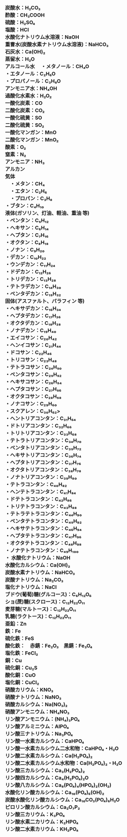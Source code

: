 <html lang="ja">
  <head>
    <meta charset="UTF-8">
    <meta name="viewport" content="width=device-width, initial-scale=1.0">
    <title>化学式</title>
    <style>
      h2 {
        color: black
      }
      body {
        background: white
        font-family:'ＭＳ Ｐゴシック','メイリオ','ヒラギノ角ゴ Pro W3',sans-serif;
      }
    </style>
  </head>
<body>
  <h3>
  炭酸水：H₂CO₃<br>
  酢酸：CH₃COOH<br>
  硫酸：H₂SO₄<br>
  塩酸：HCl<br>
  水酸化ナトリウム水溶液：NaOH<br>
  重曹水(炭酸水素ナトリウム水溶液)：NaHCO₃<br>
  石灰水：Ca(OH)₂<br>
  蒸留水：H₂O<br>
  アルコール水
  　・メタノール：CH₄O<br>
    ・エタノール：C₂H₆O<br>
    ・プロパノール：C₃H₈O<br>
  アンモニア水：NH₄OH<br>
  過酸化水素水：H₂O₂<br>
  一酸化炭素：CO<br>
  二酸化炭素：CO₂<br>
  一酸化硫黄：SO<br>
  二酸化硫黄：SO₂<br>
  一酸化マンガン：MnO<br>
  二酸化マンガン：MnO₂<br>
  酸素：O₂<br>
  窒素：N₂<br>
  アンモニア：NH₃<br>
  アルカン<br>
    気体<br>
  　・メタン：CH₄<br>
  　・エタン：C₂H₆<br>
  　・プロパン：C₃H₈<br>
    ・ブタン：C₄H₁₀<br>
    液体(ガソリン、灯油、軽油、重油 等)<br>
    ・ペンタン：C₅H₁₂<br>
    ・ヘキサン：C₆H₁₄<br>
    ・ヘプタン：C₇H₁₆<br>
    ・オクタン：C₈H₁₈<br>
    ・ノナン：C₉H₂₀<br>
    ・デカン：C₁₀H₂₂<br>
    ・ウンデカン：C₁₁H₂₄<br>
    ・ドデカン：C₁₂H₂₆<br>
    ・トリデカン：C₁₃H₂₈<br>
    ・テトラデカン：C₁₄H₃₀<br>
    ・ペンタデカン：C₁₅H₃₂<br>
    固体(アスファルト、パラフィン 等)<br>
    ・ヘキサデカン：C₁₆H₃₄<br>
    ・ヘプタデカン：C₁₇H₃₆<br>
    ・オクタデカン：C₁₈H₃₈<br>
    ・ノナデカン：C₁₉H₄₀<br>
    ・エイコサン：C₂₀H₄₂<br>
    ・ヘンイコサン：C₂₁H₄₄<br>
    ・ドコサン：C₂₂H₄₆<br>
    ・トリコサン：C₂₃H₄₈<br>
    ・テトラコサン：C₂₄H₅₀<br>
    ・ペンタコサン：C₂₅H₅₂<br>
    ・ヘキサコサン：C₂₆H₅₄<br>
    ・ヘプタコサン：C₂₇H₅₆<br>
    ・オクタコサン：C₂₈H₅₈<br>
    ・ノナコサン：C₂₉H₆₀<br>
    ・スクアレン：C₃₀H₆₂><br>
    ・ヘントリアコンタン：C₃₁H₆₄<br>
    ・ドトリアコンタン：C₃₂H₆₆<br>
    ・トリトリアコンタン：C₃₃H₆₈<br>
    ・テトラトリアコンタン：C₃₄H₇₀<br>
    ・ペンタトリアコンタン：C₃₅H₇₂<br>
    ・ヘキサトリアコンタン：C₃₆H₇₄<br>
    ・ヘプタトリアコンタン：C₃₇H₇₆<br>
    ・オクタトリアコンタン：C₃₈H₇₈<br>
    ・ノナトリアコンタン：C₃₉H₈₀<br>
    ・テトラコンタン：C₄₀H₈₂<br>
    ・ヘンテトラコンタン：C₄₁H₈₄<br>
    ・ドテトラコンタン：C₄₂H₈₆<br>
    ・トリテトラコンタン：C₄₃H₈₈<br>
    ・テトラテトラコンタン：C₄₄H₉₀<br>
    ・ペンタテトラコンタン：C₄₅H₉₂<br>
    ・ヘキサテトラコンタン：C₄₆H₉₄<br>
    ・へプタテトラコンタン：C₄₇H₉₆<br>
    ・オクタテトラコンタン：C₄₈H₉₈<br>
    ・ノナテトラコンタン：C₄₉H₁₀₀<br>
    ・
  水酸化ナトリウム：NaOH<br>
  水酸化カルシウム：Ca(OH)₂<br>
  炭酸水素ナトリウム：NaHCO₃<br>
  炭酸ナトリウム：Na₂CO₃<br>
  塩化ナトリウム：NaCl<br>
ブドウ(葡萄)糖(グルコース)：C₆H₁₂O₆<br>
  ショ(蔗)糖(スクロース)：C₁₂H₂₂O₁₁<br>
  麦芽糖(マルトース)：C₁₂H₂₂O₁₁<br>
  乳糖(ラクトース)：C₁₂H₂₂O₁₁<br>
亜鉛：Zn<br>
  鉄：Fe<br>
  硫化鉄：FeS<br>
  酸化鉄：　赤錆：Fe₂O₃　黒錆：Fe₃O₄<br>
  塩化鉄：FeCl₂<br>
  銅：Cu<br>
  硫化銅：Cu₂S<br>
  酸化銅：CuO<br>
  塩化銅：CuCl₂<br>
  硝酸カリウム：KNO₃<br>
  硝酸ナトリウム：NaNO₃<br>
  硝酸カルシウム：Na(NO₃)₂<br>
  硝酸アンモニウム：NH₄NO₃<br>
  リン酸アンモニウム：(NH₄)₃PO₄<br>
  リン酸アルミニウム：AlPO₄<br>
  リン酸三ナトリウム：Na₃PO₄<br>
  リン酸一水素カルシウム：CaHPO₄<br>
  リン酸一水素カルシウム二水和物：CaHPO₄・H₂O<br>
  リン酸二水素カルシウム：Ca(H₂PO₄)₂<br>
  リン酸二水素カルシウム水和物：Ca(H₂PO₄)₂・H₂O<br>
  リン酸三カルシウム：Ca₃(H₂PO₄)₂<br>
  リン酸四カルシウム：Ca₄(H₂PO₄)₂O<br>
  リン酸八カルシウム：Ca₈(PO₄)₄(HPO₄)₂(OH₂)<br>
  水酸化リン酸カルシウム：Ca₁₀(PO₄)₆(OH)₂<br>
  炭酸水酸化リン酸カルシウム：Ca₁₀CO₃(PO₄)₆H₂O<br>
  ピロリン酸カルシウム：Ca₂O₇P₂<br>
  リン酸三カリウム：K₃PO₄<br>
  リン酸水素二カリウム：K₂HPO₄<br>
  リン酸二水素カリウム：KH₂PO₄<br>
  </h3>
</body>
</html>
